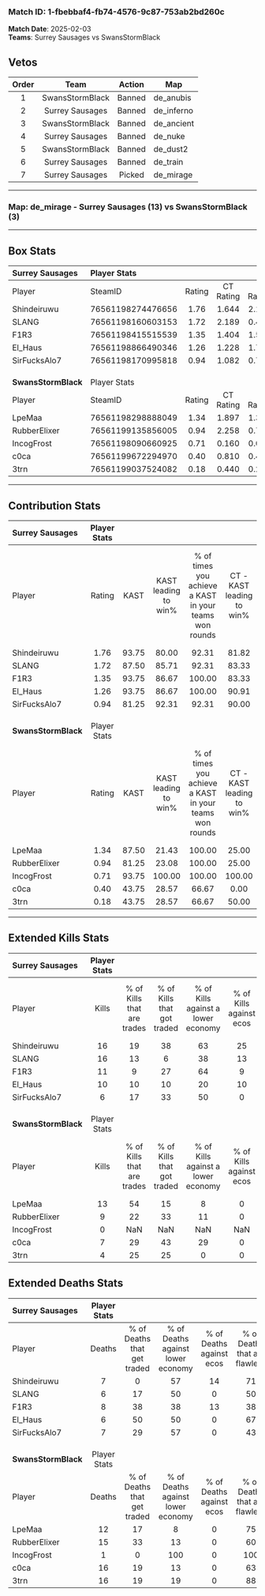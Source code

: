 ### Match ID: 1-fbebbaf4-fb74-4576-9c87-753ab2bd260c  
**Match Date**: 2025-02-03  
**Teams**: Surrey Sausages vs SwansStormBlack  

## Vetos  

| Order | Team | Action | Map |
| :---: | :--: | :----: | --- |
| 1 | SwansStormBlack | Banned | de_anubis |
| 2 | Surrey Sausages | Banned | de_inferno |
| 3 | SwansStormBlack | Banned | de_ancient |
| 4 | Surrey Sausages | Banned | de_nuke |
| 5 | SwansStormBlack | Banned | de_dust2 |
| 6 | Surrey Sausages | Banned | de_train |
| 7 | Surrey Sausages | Picked | de_mirage |

---  

### **Map**: de_mirage - Surrey Sausages (13) vs SwansStormBlack (3)  
---  

## Box Stats  

| **Surrey Sausages** | Player Stats      |        |           |          |       |       |       |         |        |      |     |
| :- | :- | :-: | :-: | :-: | :-: | :-: | :-: | :-: | :-: | :-: | :-: |
| Player              | SteamID           | Rating | CT Rating | T Rating | KAST  |  ADR  | Kills | Assists | Deaths | K/D  | HS% |
| Shindeiruwu         | 76561198274476656 |  1.76  |   1.644   |  2.114   | 93.75 | 111.1 |  16   |    4    |   7    | 2.29 | 43  |
| SLANG               | 76561198160603153 |  1.72  |   2.189   |  0.485   | 87.50 | 101.8 |  16   |    5    |   6    | 2.67 | 56  |
| F1R3                | 76561198415515539 |  1.35  |   1.404   |  1.588   | 93.75 | 75.3  |  11   |    5    |   8    | 1.38 | 72  |
| El_Haus             | 76561198866490346 |  1.26  |   1.228   |  1.771   | 93.75 | 43.3  |  10   |    5    |   6    | 1.67 | 20  |
| SirFucksAlo7        | 76561198170995818 |  0.94  |   1.082   |  0.781   | 81.25 | 51.0  |   6   |    5    |   7    | 0.86 | 16  |
|                     |                   |        |           |          |       |       |       |         |        |      |     |
|                     |                   |        |           |          |       |       |       |         |        |      |     |
|                     |                   |        |           |          |       |       |       |         |        |      |     |
| **SwansStormBlack** | Player Stats      |        |           |          |       |       |       |         |        |      |     |
| Player              | SteamID           | Rating | CT Rating | T Rating | KAST  |  ADR  | Kills | Assists | Deaths | K/D  | HS% |
| LpeMaa              | 76561198298888049 |  1.34  |   1.897   |  1.398   | 87.50 | 100.3 |  13   |    3    |   12   | 1.08 | 76  |
| RubberElixer        | 76561199135856005 |  0.94  |   2.258   |  0.717   | 81.25 | 78.4  |   9   |    7    |   15   | 0.60 | 77  |
| IncogFrost          | 76561198090660925 |  0.71  |   0.160   |  0.000   | 93.75 |  0.0  |   0   |    0    |   1    | 0.00 |  0  |
| c0ca                | 76561199672294970 |  0.40  |   0.810   |  0.404   | 43.75 | 53.2  |   7   |    0    |   16   | 0.44 | 85  |
| 3trn                | 76561199037524082 |  0.18  |   0.440   |  0.224   | 43.75 | 29.7  |   4   |    3    |   16   | 0.25 | 50  |
---  

## Contribution Stats  

| **Surrey Sausages** | Player Stats |       |                      |                                                        |                           |                                                             |                          |                                                            |
| :- | :-: | :-: | :-: | :-: | :-: | :-: | :-: | :-: |
| Player              |    Rating    | KAST  | KAST leading to win% | % of times you achieve a KAST in your teams won rounds | CT - KAST leading to win% | CT - % of times you achieve a KAST in your teams won rounds | T - KAST leading to win% | T - % of times you achieve a KAST in your teams won rounds |
| Shindeiruwu         |     1.76     | 93.75 |        80.00         |                         92.31                          |           81.82           |                            90.00                            |          75.00           |                           100.00                           |
| SLANG               |     1.72     | 87.50 |        85.71         |                         92.31                          |           83.33           |                           100.00                            |          100.00          |                           66.67                            |
| F1R3                |     1.35     | 93.75 |        86.67         |                         100.00                         |           83.33           |                           100.00                            |          100.00          |                           100.00                           |
| El_Haus             |     1.26     | 93.75 |        86.67         |                         100.00                         |           90.91           |                           100.00                            |          75.00           |                           100.00                           |
| SirFucksAlo7        |     0.94     | 81.25 |        92.31         |                         92.31                          |           90.00           |                            90.00                            |          100.00          |                           100.00                           |
|                     |              |       |                      |                                                        |                           |                                                             |                          |                                                            |
|                     |              |       |                      |                                                        |                           |                                                             |                          |                                                            |
|                     |              |       |                      |                                                        |                           |                                                             |                          |                                                            |
| **SwansStormBlack** | Player Stats |       |                      |                                                        |                           |                                                             |                          |                                                            |
| Player              |    Rating    | KAST  | KAST leading to win% | % of times you achieve a KAST in your teams won rounds | CT - KAST leading to win% | CT - % of times you achieve a KAST in your teams won rounds | T - KAST leading to win% | T - % of times you achieve a KAST in your teams won rounds |
| LpeMaa              |     1.34     | 87.50 |        21.43         |                         100.00                         |           25.00           |                           100.00                            |          20.00           |                           100.00                           |
| RubberElixer        |     0.94     | 81.25 |        23.08         |                         100.00                         |           25.00           |                           100.00                            |          22.22           |                           100.00                           |
| IncogFrost          |     0.71     | 93.75 |        100.00        |                         100.00                         |          100.00           |                           100.00                            |           0.00           |                            0.00                            |
| c0ca                |     0.40     | 43.75 |        28.57         |                         66.67                          |           0.00            |                            0.00                             |          40.00           |                           100.00                           |
| 3trn                |     0.18     | 43.75 |        28.57         |                         66.67                          |           50.00           |                           100.00                            |          20.00           |                           50.00                            |
---  

## Extended Kills Stats  

| **Surrey Sausages** | Player Stats |                            |                            |                                    |                         |                              |                                 |                                       |                    |           |
| :- | :-: | :-: | :-: | :-: | :-: | :-: | :-: | :-: | :-: | :-: |
| Player              |    Kills     | % of Kills that are trades | % of Kills that got traded | % of Kills against a lower economy | % of Kills against ecos | % of Kills that are flawless | % of Kills that are close duels | % of Kills that are assisted by flash | Pistol Round Kills | AWP Kills |
| Shindeiruwu         |      16      |             19             |             38             |                 63                 |           25            |              69              |                0                |                   6                   |         1          |     0     |
| SLANG               |      16      |             13             |             6              |                 38                 |           13            |              69              |                0                |                   0                   |         1          |     0     |
| F1R3                |      11      |             9              |             27             |                 64                 |            9            |              82              |                0                |                  18                   |         2          |     4     |
| El_Haus             |      10      |             10             |             10             |                 20                 |           10            |              80              |                0                |                   0                   |         3          |     1     |
| SirFucksAlo7        |      6       |             17             |             33             |                 50                 |            0            |              50              |               17                |                   0                   |         1          |     2     |
|                     |              |                            |                            |                                    |                         |                              |                                 |                                       |                    |           |
|                     |              |                            |                            |                                    |                         |                              |                                 |                                       |                    |           |
|                     |              |                            |                            |                                    |                         |                              |                                 |                                       |                    |           |
| **SwansStormBlack** | Player Stats |                            |                            |                                    |                         |                              |                                 |                                       |                    |           |
| Player              |    Kills     | % of Kills that are trades | % of Kills that got traded | % of Kills against a lower economy | % of Kills against ecos | % of Kills that are flawless | % of Kills that are close duels | % of Kills that are assisted by flash | Pistol Round Kills | AWP Kills |
| LpeMaa              |      13      |             54             |             15             |                 8                  |            0            |              92              |                8                |                   8                   |         1          |     0     |
| RubberElixer        |      9       |             22             |             33             |                 11                 |            0            |              22              |               11                |                  11                   |         1          |     0     |
| IncogFrost          |      0       |            NaN             |            NaN             |                NaN                 |           NaN           |             NaN              |               NaN               |                  NaN                  |        null        |   null    |
| c0ca                |      7       |             29             |             43             |                 29                 |            0            |              57              |               43                |                   0                   |         1          |     0     |
| 3trn                |      4       |             25             |             25             |                 0                  |            0            |              25              |                0                |                   0                   |         0          |     0     |
## Extended Deaths Stats  

| **Surrey Sausages** | Player Stats |                             |                                   |                          |                               |                            |                           |               |
| :- | :-: | :-: | :-: | :-: | :-: | :-: | :-: | :-: |
| Player              |    Deaths    | % of Deaths that get traded | % of Deaths against lower economy | % of Deaths against ecos | % of Deaths that are flawless | % of Deaths that are close | % of Deaths while blinded | Deaths to AWP |
| Shindeiruwu         |      7       |              0              |                57                 |            14            |              71               |             29             |             0             |       0       |
| SLANG               |      6       |             17              |                50                 |            0             |              50               |             0              |             0             |       0       |
| F1R3                |      8       |             38              |                38                 |            13            |              38               |             25             |            13             |       0       |
| El_Haus             |      6       |             50              |                50                 |            0             |              67               |             0              |             0             |       0       |
| SirFucksAlo7        |      7       |             29              |                57                 |            0             |              43               |             14             |            14             |       0       |
|                     |              |                             |                                   |                          |                               |                            |                           |               |
|                     |              |                             |                                   |                          |                               |                            |                           |               |
|                     |              |                             |                                   |                          |                               |                            |                           |               |
| **SwansStormBlack** | Player Stats |                             |                                   |                          |                               |                            |                           |               |
| Player              |    Deaths    | % of Deaths that get traded | % of Deaths against lower economy | % of Deaths against ecos | % of Deaths that are flawless | % of Deaths that are close | % of Deaths while blinded | Deaths to AWP |
| LpeMaa              |      12      |             17              |                 8                 |            0             |              75               |             8              |             8             |       2       |
| RubberElixer        |      15      |             33              |                13                 |            0             |              60               |             0              |             7             |       0       |
| IncogFrost          |      1       |              0              |                100                |            0             |              100              |             0              |             0             |       0       |
| c0ca                |      16      |             19              |                13                 |            0             |              63               |             0              |             0             |       1       |
| 3trn                |      16      |             19              |                19                 |            0             |              88               |             0              |             6             |       4       |
